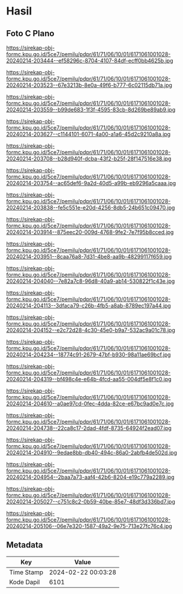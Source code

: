 # Hasil

## Foto C Plano

https://sirekap-obj-formc.kpu.go.id/5ce7/pemilu/pdpr/61/71/06/10/01/6171061001028-20240214-203444--ef58296c-8704-4107-84df-ecff0bb4625b.jpg

https://sirekap-obj-formc.kpu.go.id/5ce7/pemilu/pdpr/61/71/06/10/01/6171061001028-20240214-203523--67e3213b-8e0a-49f6-b777-6c02115db71a.jpg

https://sirekap-obj-formc.kpu.go.id/5ce7/pemilu/pdpr/61/71/06/10/01/6171061001028-20240214-203559--b99de683-1f3f-4595-83cb-8d269be89ab9.jpg

https://sirekap-obj-formc.kpu.go.id/5ce7/pemilu/pdpr/61/71/06/10/01/6171061001028-20240214-203627--c1144101-6071-4a00-a1a6-45d2c9210a8a.jpg

https://sirekap-obj-formc.kpu.go.id/5ce7/pemilu/pdpr/61/71/06/10/01/6171061001028-20240214-203708--b28d940f-dcba-43f2-b25f-28f147516e38.jpg

https://sirekap-obj-formc.kpu.go.id/5ce7/pemilu/pdpr/61/71/06/10/01/6171061001028-20240214-203754--ac65def6-9a2d-40d5-a99b-eb9296a5caaa.jpg

https://sirekap-obj-formc.kpu.go.id/5ce7/pemilu/pdpr/61/71/06/10/01/6171061001028-20240214-203838--fe5c551e-e20d-4256-8db5-24b651c09470.jpg

https://sirekap-obj-formc.kpu.go.id/5ce7/pemilu/pdpr/61/71/06/10/01/6171061001028-20240214-203914--875eec20-009d-4768-9fe2-7e7f95b8cced.jpg

https://sirekap-obj-formc.kpu.go.id/5ce7/pemilu/pdpr/61/71/06/10/01/6171061001028-20240214-203951--8caa76a8-7d31-4be8-aa9b-48299117f659.jpg

https://sirekap-obj-formc.kpu.go.id/5ce7/pemilu/pdpr/61/71/06/10/01/6171061001028-20240214-204040--7e82a7c8-96d8-40a9-ab14-530822f1c43e.jpg

https://sirekap-obj-formc.kpu.go.id/5ce7/pemilu/pdpr/61/71/06/10/01/6171061001028-20240214-204113--3dfaca79-c26b-4fb5-a8ab-8789ec197a44.jpg

https://sirekap-obj-formc.kpu.go.id/5ce7/pemilu/pdpr/61/71/06/10/01/6171061001028-20240214-204152--e2c72d28-4c30-45e0-b9a7-532ac9a01c78.jpg

https://sirekap-obj-formc.kpu.go.id/5ce7/pemilu/pdpr/61/71/06/10/01/6171061001028-20240214-204234--18774c91-2679-47bf-b930-98a11ae69bcf.jpg

https://sirekap-obj-formc.kpu.go.id/5ce7/pemilu/pdpr/61/71/06/10/01/6171061001028-20240214-204319--bf498c4e-e64b-4fcd-aa55-004df5e8f1c0.jpg

https://sirekap-obj-formc.kpu.go.id/5ce7/pemilu/pdpr/61/71/06/10/01/6171061001028-20240214-204610--a0ae97cd-0fec-4dda-82ce-e67bc9ad0e7c.jpg

https://sirekap-obj-formc.kpu.go.id/5ce7/pemilu/pdpr/61/71/06/10/01/6171061001028-20240214-204738--22ca8c17-2dad-4fdf-8735-64924f2ead07.jpg

https://sirekap-obj-formc.kpu.go.id/5ce7/pemilu/pdpr/61/71/06/10/01/6171061001028-20240214-204910--9edae8bb-db40-494c-86a0-2abfb4de502d.jpg

https://sirekap-obj-formc.kpu.go.id/5ce7/pemilu/pdpr/61/71/06/10/01/6171061001028-20240214-204954--2baa7a73-aaf4-42b6-8204-e19c779a2289.jpg

https://sirekap-obj-formc.kpu.go.id/5ce7/pemilu/pdpr/61/71/06/10/01/6171061001028-20240214-205027--c751c8c2-0b59-40be-85e7-48df3d336bd7.jpg

https://sirekap-obj-formc.kpu.go.id/5ce7/pemilu/pdpr/61/71/06/10/01/6171061001028-20240214-205106--06e7e320-1587-49a2-9e75-713e27fc76c4.jpg


## Metadata

| Key        | Value               |
| ---------- | ------------------- |
| Time Stamp | 2024-02-22 00:03:28 |
| Kode Dapil | 6101                |



